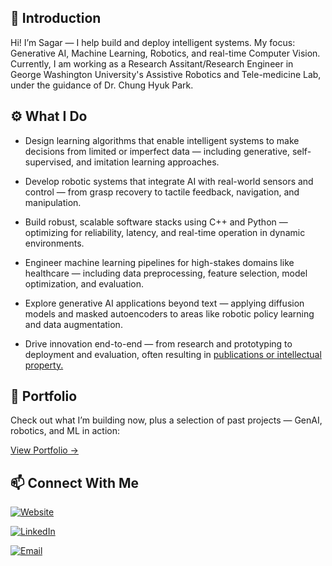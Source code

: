 ## 👋 Introduction

<!--
**ssharm631/ssharm631** is a ✨ _special_ ✨ repository because its `README.md` (this file) appears on your GitHub profile.

Here are some ideas to get you started:

- 🔭 I’m currently working on ...
- 🌱 I’m currently learning ...
- 👯 I’m looking to collaborate on ...
- 🤔 I’m looking for help with ...
- 💬 Ask me about ...
- 📫 How to reach me: ...
- 😄 Pronouns: ...
- ⚡ Fun fact: ...
--> 
Hi! I’m Sagar — I help build and deploy intelligent systems. My focus: Generative AI, Machine Learning, Robotics, and real-time Computer Vision. Currently, I am working as a Research Assitant/Research Engineer in George Washington University's Assistive Robotics and Tele-medicine Lab, under the guidance of Dr. Chung Hyuk Park.

## ⚙️ What I Do

- Design learning algorithms that enable intelligent systems to make decisions from limited or imperfect data — including generative, self-supervised, and imitation learning approaches.

- Develop robotic systems that integrate AI with real-world sensors and control — from grasp recovery to tactile feedback, navigation, and manipulation.

- Build robust, scalable software stacks using C++ and Python — optimizing for reliability, latency, and real-time operation in dynamic environments.

- Engineer machine learning pipelines for high-stakes domains like healthcare — including data preprocessing, feature selection, model optimization, and evaluation.

- Explore generative AI applications beyond text — applying diffusion models and masked autoencoders to areas like robotic policy learning and data augmentation.

- Drive innovation end-to-end — from research and prototyping to deployment and evaluation, often resulting in [publications or intellectual property.](https://www.ssharma.ai/patents-and-publications)

## 🔧 Portfolio

Check out what I’m building now, plus a selection of past projects — GenAI, robotics, and ML in action:

[View Portfolio ->](https://www.ssharma.ai/portfolio)

## 📫 Connect With Me

[![Website](https://img.shields.io/badge/Website-Visit-lightgrey?logo=google-chrome)](https://www.ssharma.ai)

[![LinkedIn](https://img.shields.io/badge/LinkedIn-Connect-blue?logo=linkedin)](https://www.linkedin.com/in/sagar-sharma-bme/)

[![Email](https://img.shields.io/badge/Email-Send-green?logo=gmail)](mailto:ssharm631@gmail.com)

